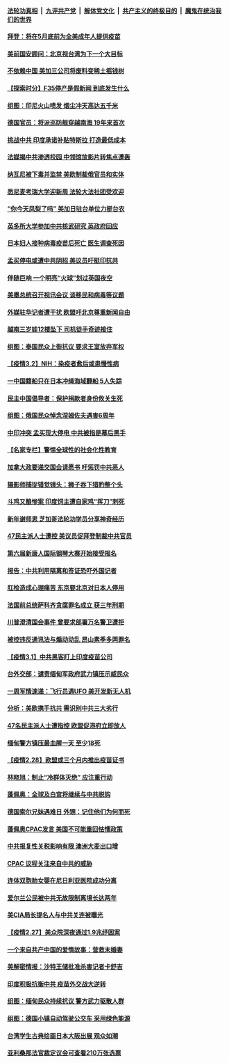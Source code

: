 

####  [法轮功真相](../../../../basic/blob/master/README.md?t=03032003) &nbsp;|&nbsp; [九评共产党](../../../../9ping.md/blob/master/README.md?t=03032003) &nbsp;|&nbsp; [解体党文化](../../../../jtdwh.md/blob/master/README.md?t=03032003)  &nbsp;|&nbsp; [共产主义的终极目的](../../../../gczydzjmd.md/blob/master/README.md?t=03032003) &nbsp;|&nbsp; [魔鬼在统治我们的世界](../../../../mgztzwmdsj.md/blob/master/README.md?t=03032003) 

#### [拜登：将在5月底前为全美成年人提供疫苗](../pages/nsc418/n12785839.md?t=03032003) 

#### [美前国安顾问：北京视台湾为下一个大目标](../pages/nsc418/n12785758.md?t=03032003) 

#### [不依赖中国 美加三公司将废料变稀土摇钱树](../pages/nsc418/n12785110.md?t=03032003) 

#### [【探索时分】F35停产是假新闻 到底发生什么](../pages/nsc418/n12785618.md?t=03032003) 

#### [组图：印尼火山喷发 烟尘冲天高达五千米](../pages/nsc418/n12785381.md?t=03032003) 

#### [德国官员：将派巡防舰穿越南海 19年来首次](../pages/nsc418/n12785418.md?t=03032003) 

#### [挑战中共 印度承诺补贴特斯拉 打造最低成本](../pages/nsc418/n12785409.md?t=03032003) 

#### [法媒揭中共渗透校园 中领馆放影片转焦点遭轰](../pages/nsc418/n12785295.md?t=03032003) 

#### [纳瓦尼被下毒并监禁 美欧制裁俄官员和实体](../pages/nsc418/n12785262.md?t=03032003) 

#### [悉尼麦考瑞大学迎新周 法轮大法社团受欢迎](../pages/nsc418/n12784606.md?t=03032003) 

#### [“你今天凤梨了吗” 美加日驻台单位力挺台农](../pages/nsc418/n12785123.md?t=03032003) 

#### [英多所大学参加中共核武研究 英政府回应](../pages/nsc418/n12785101.md?t=03032003) 

#### [日本妇人接种病毒疫苗后死亡 医生调查死因](../pages/nsc418/n12785026.md?t=03032003) 

#### [孟买停电或遭中共阴招 美议员吁挺印抗共](../pages/nsc418/n12784962.md?t=03032003) 

#### [伴随巨响 一个明亮“火球”划过英国夜空](../pages/nsc418/n12784305.md?t=03032003) 

#### [美墨总统召开视讯会议 谈移民和病毒等议题](../pages/nsc418/n12784836.md?t=03032003) 

#### [外媒驻华记者遭干扰 欧盟吁北京尊重新闻自由](../pages/nsc418/n12784923.md?t=03032003) 

#### [越南三岁娃12楼坠下 司机徒手奇迹接住](../pages/nsc418/n12782671.md?t=03032003) 

#### [组图：泰国民众上街抗议 要求王室放弃军权](../pages/nsc418/n12784378.md?t=03032003) 

#### [【疫情3.2】NIH：染疫者愈后或患慢性病](../pages/nsc418/n12784388.md?t=03032003) 

#### [一中国籍船只在日本冲绳海域翻船 5人失踪](../pages/nsc418/n12784511.md?t=03032003) 

#### [民主中国倡导者：保护捐款者身份攸关生死](../pages/nsc418/n12783886.md?t=03032003) 

#### [组图：俄国民众悼念涅姆佐夫遇害6周年](../pages/nsc418/n12782202.md?t=03032003) 

#### [中印冲突 孟买现大停电 中共被指是幕后黑手](../pages/nsc418/n12783003.md?t=03032003) 

#### [【名家专栏】警惕全球性的社会化性教育](../pages/nsc418/n12782502.md?t=03032003) 

#### [加拿大政要递交国会请愿书 吁惩罚中共恶人](../pages/nsc418/n12782626.md?t=03032003) 

#### [摄影师捕捉错觉镜头：狮子吞下猎豹整个头](../pages/nsc418/n12782487.md?t=03032003) 

#### [斗鸡又酿惨案 印度饲主遭自家鸡“挥刀”刺死](../pages/nsc418/n12782044.md?t=03032003) 

#### [新年谢师恩 芝加哥法轮功学员分享神奇经历](../pages/nsc418/n12782286.md?t=03032003) 

#### [47民主派人士遭控 美议员促拜登制裁中共官员](../pages/nsc418/n12782753.md?t=03032003) 

#### [第六届新唐人国际钢琴大赛开始接受报名](../pages/nsc418/n12782537.md?t=03032003) 

#### [报告：中共利用隔离和签证恐吓外国记者](../pages/nsc418/n12782692.md?t=03032003) 

#### [肛检造成心理痛苦 东京要北京对日本人停用](../pages/nsc418/n12782657.md?t=03032003) 

#### [法国前总统萨科齐贪腐罪名成立 获三年刑期](../pages/nsc418/n12782605.md?t=03032003) 

#### [川普澄清国会事件 曾要求部署万名警卫遭拒](../pages/nsc418/n12782601.md?t=03032003) 

#### [被控违反通讯法与煽动动乱 昂山素季多两罪名](../pages/nsc418/n12782305.md?t=03032003) 

#### [【疫情3.1】中共黑客盯上印度疫苗公司](../pages/nsc418/n12782085.md?t=03032003) 

#### [台外交部：谴责缅甸军政府武力镇压示威民众](../pages/nsc418/n12782070.md?t=03032003) 

#### [一周军情速递：飞行员遇UFO 美开发新无人机](../pages/nsc418/n12779601.md?t=03032003) 

#### [分析：美欧携手抗共 需识别中共三大劣行](../pages/nsc418/n12775918.md?t=03032003) 

#### [47名民主派人士遭指控 欧盟促港府立即放人](../pages/nsc418/n12780541.md?t=03032003) 

#### [缅甸警方镇压最血腥一天 至少18死](../pages/nsc418/n12780387.md?t=03032003) 

#### [【疫情2.28】欧盟或三个月内推出疫苗证书](../pages/nsc418/n12780129.md?t=03032003) 

#### [林晓旭：制止“冷群体灭绝” 应注重行动](../pages/nsc418/n12779736.md?t=03032003) 

#### [蓬佩奥：全球及白宫将继续与中共脱钩](../pages/nsc418/n12779843.md?t=03032003) 

#### [德国索尔兄妹遇难日 外甥：记住他们为何而死](../pages/nsc418/n12779570.md?t=03032003) 

#### [蓬佩奥CPAC发言 美国不可能重回怯懦政策](../pages/nsc418/n12779471.md?t=03032003) 

#### [中共报复性关税影响有限 澳洲大麦出口增](../pages/nsc418/n12779370.md?t=03032003) 

#### [CPAC 议程关注来自中共的威胁](../pages/nsc418/n12779505.md?t=03032003) 

#### [连体双胞胎女婴在尼日利亚医院成功分离](../pages/nsc418/n12779044.md?t=03032003) 

#### [爱尔兰公民被中共无故限制离境长达两年](../pages/nsc418/n12768744.md?t=03032003) 

#### [美CIA局长提名人与中共关连被曝光](../pages/nsc418/n12778756.md?t=03032003) 

#### [【疫情2.27】美众院深夜通过1.9兆纾困案](../pages/nsc418/n12778800.md?t=03032003) 

#### [一个来自共产中国的爱情故事：营救未婚妻](../pages/nsc418/n12778386.md?t=03032003) 

#### [美解密情报：沙特王储批准杀害记者卡舒吉](../pages/nsc418/n12778728.md?t=03032003) 

#### [印度积极抗衡中共 疫苗外交战大逆转](../pages/nsc418/n12778478.md?t=03032003) 

#### [组图：缅甸民众持续抗议 警方武力驱散人群](../pages/nsc418/n12778271.md?t=03032003) 

#### [组图：德国小镇自动驾驶公交车 采用绿色能源](../pages/nsc418/n12778096.md?t=03032003) 

#### [台湾学生古典绘画日本大阪出展 观众如潮](../pages/nsc418/n12778276.md?t=03032003) 

#### [亚利桑那法官裁定议会可查看210万张选票](../pages/nsc418/n12778232.md?t=03032003) 

